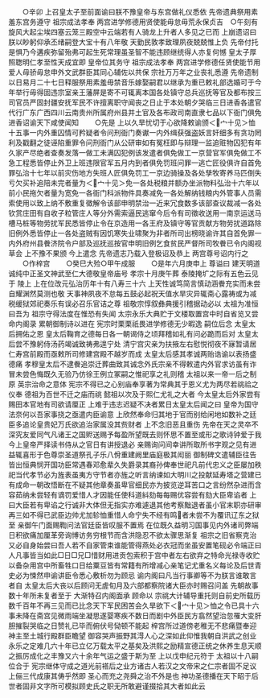 <!-- { "loadSidebar": true } -->
　　○辛卯  上召皇太子至前面谕曰朕不豫皇帝与东宫做礼仪悉依  先帝遗典祭用素羞东宫务遵守  祖宗成法孝奉  两宫进学修德用贤使能毋怠毋荒永保贞吉　○午刻有旋风大起尘埃四塞云笼三殿空中云端若有人骑龙上升者人多见之已而  上崩遗诏曰朕以眇躬仰承丕绪嗣登大宝十有八年敬  天勤民敦孝致理夙夜兢兢惟上负  先帝付托是惧乃今遘疾弥留殆弗可起生死常理虽圣智不能违顾继统得人亦复何憾  皇太子厚照聦明仁孝至性天成宜即  皇帝位其务守  祖宗成法孝奉  两宫进学修德任贤使能节用爱人毋骄毋怠申外文武群臣其同心辅佐以共保  宗社万万年之业丧礼悉遵  先帝遗制以日易月二十七日释服祭用素羞毋禁音乐嫁娶嗣君以继承为重已敕礼部选婚可于今年举行毋得固违宗室亲王藩屏是寄不可辄离本国各处镇守总兵巡抚等官及都布按三司官员严固封疆安抚军民不许擅离职守闻丧之日止于本处朝夕哭临三日进香各遣官代行广东广西四川云南贵州所属府州县并土官及各布政司南直隶七品以下衙门俱免进香诏谕天下咸使闻知
　　○先是  上以久旱忧切于心欲降敕谕颁＜宀十见＞恤十五事一内外重囚情可矜疑者令问刑衙门奏谳一内外缉获强盗妖言奸细多有贪功罔利及戳翻之徒诬陷重罪令问刑衙门从公研审如有冤枉即与辩理一监追赃物囚犯有年久家产尽绝者查奏发落一做工未满囚犯例该发遣者俱免做工一京营官军俱免做工不急工程悉皆停止外卫上班违限官军五月内到者俱免罚班问罪一逃亡匠役俱许自首免罪弘治十七年以前灾伤地方失班人匠俱免罚工一京边骑操及各处孳牧寄养马匹倒失亏欠买补追陪未完者量为＜宀十见＞免一各处税粮并额办坐派物料弘治十六年以前小民拖欠者量为宽免一各衙门科派物件具奏减免一各处解纳钱粮内外管事人员需索使用以致上纳不敷重复徵解令该部申明禁治一近来冗食数多该部查议裁减一各处钦赏庄田有自收子粒管庄人等分外需索逼民逃窜今后令有司徵收送用一南京运送马槽马桩等物劳扰军民悉皆停止令在京造用一各王府及镇守等官贡献方物劳扰道路除旧例外悉皆停止一各处盗贼有因饥寒失业啸聚为非者所司出榜晓谕许其自首免罪一内外府州县餋济院令户部及巡抚巡按官申明旧例乞食贫民严督所司牧餋已令内阁视草会  上不豫不果颁  今上遣念  先帝遗志乃载入登极诏及恭上  两宫尊号诏内行之
　　○作梓宫
　　○癸巳大殓○甲午成服
　　○是年六月庚申上  尊谥曰  建天明道诚纯中正圣文神武至仁大德敬皇帝庙号  孝宗十月庚午葬  泰陵掩圹之际有五色云见于  陵上  上在位改元弘治历年十有八寿三十六  上天性诚笃简言慎动涵餋充实而未尝自耀渊然莫测也敬  天事神夙夜不怠每五鼓必起祝天值水旱灾异辄斋心露祷或为减税缓狱郊祀奏乐有误必召乐官诘之尊  祖敬宗惇叙彝典援引稽据动必以  太祖为准恒曰吾为  祖宗守得法度在惟恐有失闻  太宗永乐大典贮于文楼取置宫中时自省览又尝命内阁录  累朝御制诗以进在  宪宗时栗栗祇畏进学修德无少暇逸  嗣位后念  太皇太后拥佑之恩  皇太后鞠育之德每日各一朝谒侍之顷拜稽如礼有问必跪而后对  太皇太后尝不豫躬侍汤药竭诚致祷弗遑宁处  清宁宫灾亲为扶掖左右慰悦彻夜不寐暂请居仁寿宫前殿而亟敕所司修建宫殿不越岁而成  太皇太后感其孝诚两贻诰谕以表扬盛德痛  孝穆皇太后不逮餋追崇迁葬曲致其诚念外氏宗亲不得敕遣内外官求访虽有诈冒未尝色悔既久无验乃仿徐王例立冢嗣之惟祀享之礼则稽  太祖以来一帝一后之制原  英宗治命之意体  宪宗不得已之心别庙奉享著为常典其于恩义尤为两尽若祧祫之仪奉  德祖为百世不迁之庙而祧  懿祖以次及于熙仁尤礼之大者  今太皇太后外家尝有赐田本官地有司欲请厘正  上难于违志迟疑不决者累日太皇太后闻之曰  皇帝为国守法奈何以吾家事挠之亟遣内臣谕意  上欣然奉命归其地于官而别给闲地如数补之廷臣多追论皇贵妃万氏欲追治家属没其赀财者  上不念旧恶且重伤  先帝在天之灵卒不深究友爱同气凡诸王之国赆送赐予每盈所望既去则怀思不置至或形之歌诗钟爱于我  今上皇帝严择读书侍从之官日有讲授退必  亲赐询问间幸讲所取所书字观之见有进益辄喜形于色尊崇圣道祭孔子乐八佾重建阙里庙庭极其闳丽  御制碑文遣辅臣往告皆出恒典悯开国功臣常遇春邓愈辈久失爵录其裔孙俾奉世祀凡前代忠义之臣屡加秩祀当代孝节必为旌表虽夷方守节者亦旌之听言纳谏如大明川之投献延寿塔之营建已有成命一朝改悟断在不疑其他章奏虽卑官细民亦为披览逆耳苦口之言纷然杂进而含容茹纳未尝轻有谪罚爱惜人才因能任使科道紏劾每每赐优容尝有劾大臣卑谄者  上曰大臣若有卑谄之行诚非大体但无指实亦难遽退其他考察黜退者虽小官末职亦研审再三如不得已武臣边帅尤加轸恤重惜人命宁失不经有鸣者未尝不为覆讯辽东之狱至  亲御午门面赐鞫问法官廷臣皆叹服不置焉  在位既久益明习国事见内外诸司弊端日积欲痛加厘革旁询博访务穷根节而含洪隐忍不欲太骤思渐复  祖宗之旧省察克治又必自身始尝曰吾人若不自家管束谁能管得燕处必衣冠而坐虽安置笔砚必令端正曰人凡事皆当如此□日□兄□惜财用进贡包索积于宫中者左右欲弃之特命光禄寺收贮以备杂用宫中所畜牲口日给粟豆皆有常籍有所增减心亲笔记尤重名义每论及后世青史必为悚然申谕讲臣令悉心敷析勿为顾忌  谕内阁曰凡当行事卿等不为朕言谁敢言者自  太皇太后大丧以后顾问无虗旬月及六部都察院诸大臣亦时赐召问盖  先朝故事数十年所未复者至于  大渐特召内阁面承  顾命以  宗祧大计辅导重托则自前史所载历数千百年不再三见而已比念天下军民困苦会久旱欲下＜宀十见＞恤之令已具十六事未降在斋宫见微雨端坐凝思遂婴寒疾不数日而剧中外臣民方翕然望治忽罹大变肝胆摧裂哭临之日赞礼已毕而俯伏号恸顿不能起  梓宫所过道傍老稚无不悲痛暨奉迎  神主至土城行殿群臣瞻望  御容哭声振野其淂人心之深如此仰惟我朝自洪武之创业永乐之定难几六十年已立亿万载太平之基矣及洪熙之励精宣德正统之休养生息天顺之振厉成化之丰豫又六十余年气运之盛于斯为至  上以戊申纪元符于  太祖以十八嗣位合于  宪宗继体守成之道光前褡后之业方诸古人若汉之文帝宋之仁宗者固不足议上俪三代成康其俦乎然即  圣心而充之尧舜之治不外是也  神功圣德播在天下昭于后世者固非文字所可模拟顾史氏之职无所敢避谨掇拾其大者如此云


